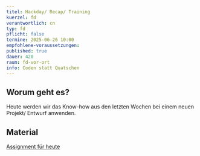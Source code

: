 ```yaml
---
titel: Hackday/ Recap/ Training
kuerzel: fd
verantwortlich: cn
typ: fd
pflicht: false
termine: 2025-06-26 10:00
empfohlene-voraussetzungen: 
published: true
dauer: 420
raum: fd-vor-ort
info: Coden statt Quatschen
---
```


## Worum geht es?
Heute werden wir das Know-how aus den letzten Wochen bei einem neuen Projekt/ Entwurf anwenden.

## Material
[Assignment für heute](https://classroom.github.com/a/ZdMwZWEY)